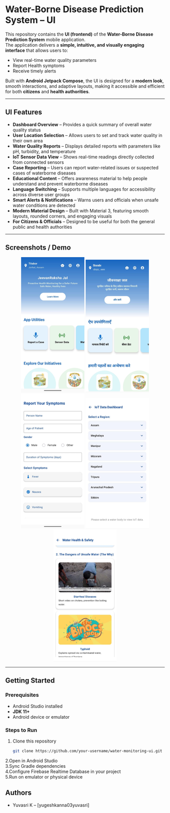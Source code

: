 # Water-Borne Disease Prediction System – UI

This repository contains the **UI (frontend)** of the **Water-Borne Disease Prediction System** mobile application.  
The application delivers a **simple, intuitive, and visually engaging interface** that allows users to:  

- View real-time water quality parameters  
- Report Health symptoms 
- Receive timely alerts  

Built with **Android Jetpack Compose**, the UI is designed for a **modern look**, smooth interactions, and adaptive layouts, making it accessible and efficient for both **citizens** and **health authorities**.  

---

## UI Features

- **Dashboard Overview** – Provides a quick summary of overall water quality status  
- **User Location Selection** – Allows users to set and track water quality in their own area  
- **Water Quality Reports** – Displays detailed reports with parameters like pH, turbidity, and temperature  
- **IoT Sensor Data View** – Shows real-time readings directly collected from connected sensors  
- **Case Reporting** – Users can report water-related issues or suspected cases of waterborne diseases  
- **Educational Content** – Offers awareness material to help people understand and prevent waterborne diseases  
- **Language Switching** – Supports multiple languages for accessibility across diverse user groups  
- **Smart Alerts & Notifications** – Warns users and officials when unsafe water conditions are detected  
- **Modern Material Design** – Built with Material 3, featuring smooth layouts, rounded corners, and engaging visuals  
- **For Citizens & Officials** – Designed to be useful for both the general public and health authorities  

---
## Screenshots / Demo

<p align="center">
  <img src="https://github.com/yugeshkanna03yuvasri/Waterproject/blob/main/app/src/main/res/drawable/App%20Screenshot.jpg" alt="App Screenshot" width="200"/>
  <img src="https://github.com/yugeshkanna03yuvasri/Waterproject/blob/main/app/src/main/res/drawable/b4.jpg" alt="b4" width="200"/>
  <img src="https://github.com/yugeshkanna03yuvasri/Waterproject/blob/main/app/src/main/res/drawable/b1.jpg" alt="b1" width="200"/>
  <img src="https://github.com/yugeshkanna03yuvasri/Waterproject/blob/main/app/src/main/res/drawable/b2.jpg" alt="App Screenshot" width="200"/>
  <img src="https://github.com/yugeshkanna03yuvasri/Waterproject/blob/main/app/src/main/res/drawable/b3.jpg" alt="App Screenshot" width="200"/>
</p>

---

## Getting Started

### Prerequisites
- Android Studio installed  
- **JDK 11+**  
- Android device or emulator

### Steps to Run

1. Clone this repository  
   ```bash
   git clone https://github.com/your-username/water-monitoring-ui.git

2.Open in Android Studio<br>
3.Sync Gradle dependencies<br>
4.Configure Firebase Realtime Database in your project<br>
5.Run on emulator or physical device

## Authors

- Yuvasri K – [yugeshkanna03yuvasri]
